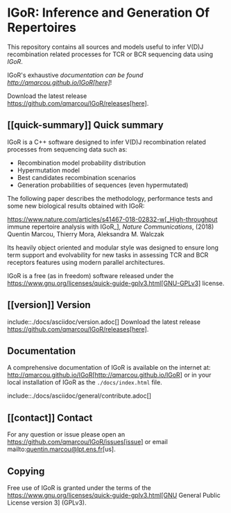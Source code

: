 IGoR: Inference and Generation Of Repertoires
=============================================


This repository contains all sources and models useful to infer V(D)J
recombination related processes for TCR or BCR sequencing data using
*IGoR*.

IGoR's exhaustive *_documentation can be found http://qmarcou.github.io/IGoR[here]_*!

Download the latest release https://github.com/qmarcou/IGoR/releases[here].

[[quick-summary]]
Quick summary
-------------

IGoR is a C++ software designed to infer V(D)J recombination related
processes from sequencing data such as:

* Recombination model probability distribution
* Hypermutation model
* Best candidates recombination scenarios
* Generation probabilities of sequences (even hypermutated)

The following paper describes the methodology, performance tests and
some new biological results obtained with IGoR:

https://www.nature.com/articles/s41467-018-02832-w[_High-throughput
immune repertoire analysis with IGoR_], _Nature Communications_, (2018)
Quentin Marcou, Thierry Mora, Aleksandra M. Walczak

Its heavily object oriented and modular style was designed to ensure
long term support and evolvability for new tasks in assessing TCR and
BCR receptors features using modern parallel architectures.

IGoR is a free (as in freedom) software released under the
https://www.gnu.org/licenses/quick-guide-gplv3.html[GNU-GPLv3] license.

[[version]]
Version
-------

include::./docs/asciidoc/version.adoc[]
Download the latest release https://github.com/qmarcou/IGoR/releases[here].

Documentation
-------------
A comprehensive documentation of IGoR is available on the internet at: http://qmarcou.github.io/IGoR[http://qmarcou.github.io/IGoR] or in your local installation of IGoR as the `./docs/index.html` file. 

include::./docs/asciidoc/general/contribute.adoc[]


[[contact]]
Contact
-------

For any question or issue please open an
https://github.com/qmarcou/IGoR/issues[issue] or email mailto:quentin.marcou@lpt.ens.fr[us].


Copying
-------
Free use of IGoR is granted under the terms of the https://www.gnu.org/licenses/quick-guide-gplv3.html[GNU General Public License version 3]
(GPLv3).
